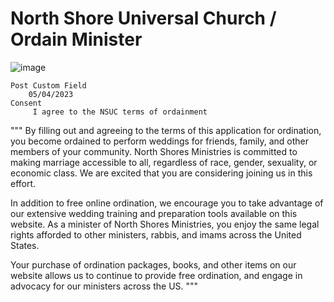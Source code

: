 # North Shore Universal Church / Ordain Minister

![image](https://user-images.githubusercontent.com/67705789/236641415-dfd416d5-5b0d-4d06-9443-6c8763878d49.png)

```
Post Custom Field
 	05/04/2023
Consent
 	 I agree to the NSUC terms of ordainment
```

"""
By filling out and agreeing to the terms of this application for ordination, you become ordained to perform weddings for friends, family, and other members of your community. North Shores Ministries is committed to making marriage accessible to all, regardless of race, gender, sexuality, or economic class. We are excited that you are considering joining us in this effort.

In addition to free online ordination, we encourage you to take advantage of our extensive wedding training and preparation tools available on this website. As a minister of North Shores Ministries, you enjoy the same legal rights afforded to other ministers, rabbis, and imams across the United States.

Your purchase of ordination packages, books, and other items on our website allows us to continue to provide free ordination, and engage in advocacy for our ministers across the US.
"""
